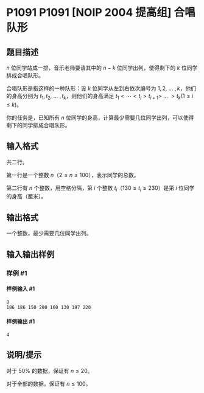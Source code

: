 # P1091 P1091 [NOIP 2004 提高组] 合唱队形

## 题目描述

$n$ 位同学站成一排，音乐老师要请其中的 $n-k$ 位同学出列，使得剩下的 $k$ 位同学排成合唱队形。

合唱队形是指这样的一种队形：设 $k$ 位同学从左到右依次编号为 $1,2,$ … $,k$，他们的身高分别为 $t_1,t_2,$ … $,t_k$，则他们的身高满足 $t_1< \cdots <t_i>t_{i+1}>$ … $>t_k(1\le i\le k)$。

你的任务是，已知所有 $n$ 位同学的身高，计算最少需要几位同学出列，可以使得剩下的同学排成合唱队形。

## 输入格式

共二行。

第一行是一个整数 $n$（$2\le n\le100$），表示同学的总数。

第二行有 $n$ 个整数，用空格分隔，第 $i$ 个整数 $t_i$（$130\le t_i\le230$）是第 $i$ 位同学的身高（厘米）。

## 输出格式

一个整数，最少需要几位同学出列。


## 输入输出样例

### 样例 #1

#### 样例输入 #1

```
8
186 186 150 200 160 130 197 220
```

#### 样例输出 #1

```
4
```

## 说明/提示

对于 $50\%$ 的数据，保证有 $n \le 20$。

对于全部的数据，保证有 $n \le 100$。

